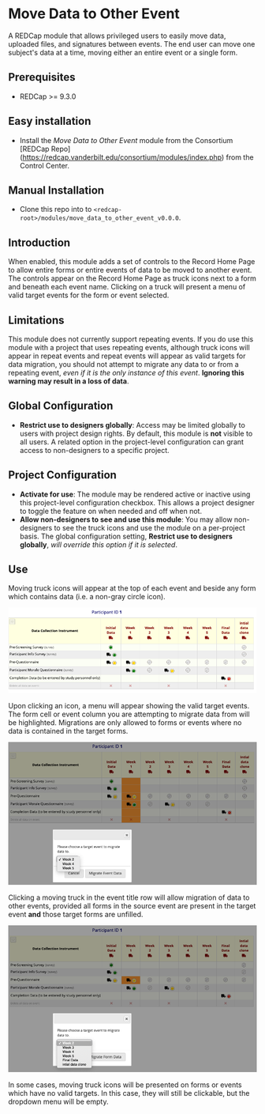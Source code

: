 # Move Data to Other Event

A REDCap module that allows privileged users to easily move data, uploaded files, and signatures between events. The end user can move one subject's data at a time, moving either an entire event or a single form.

## Prerequisites
 - REDCap >= 9.3.0

## Easy installation
- Install the _Move Data to Other Event_ module from the Consortium [REDCap Repo] (https://redcap.vanderbilt.edu/consortium/modules/index.php) from the Control Center.

## Manual Installation
- Clone this repo into to `<redcap-root>/modules/move_data_to_other_event_v0.0.0`.

## Introduction

When enabled, this module adds a set of controls to the Record Home Page to allow entire forms or entire events of data to be moved to another event. The controls appear on the Record Home Page as truck icons next to a form and beneath each event name. Clicking on a truck will present a menu of valid target events for the form or event selected.

## Limitations

This module does not currently support repeating events. If you do use this module with a project that uses repeating events, although truck icons will appear in repeat events and repeat events will appear as valid targets for data migration, you should not attempt to migrate any data to or from a repeating event, _even if it is the only instance of this event_. **Ignoring this warning may result in a loss of data**.

## Global Configuration

- **Restrict use to designers globally**: Access may be limited globally to users with project design rights. By default, this module is **not** visible to all users. A related option in the project-level configuration can grant access to non-designers to a specific project.

## Project Configuration

- **Activate for use**: The module may be rendered active or inactive using this project-level configuration checkbox. This allows a project designer to toggle the feature on when needed and off when not.
- **Allow non-designers to see and use this module**: You may allow non-designers to see the truck icons and use the module on a per-project basis. The global configuration setting, **Restrict use to designers globally**, _will override this option if it is selected_.

## Use

Moving truck icons will appear at the top of each event and beside any form which contains data (i.e. a non-gray circle icon).

![sample_icons](img/sample_project_icons.png)

Upon clicking an icon, a menu will appear showing the valid target events. The form cell or event column you are attempting to migrate data from will be highlighted. Migrations are only allowed to forms or events where no data is contained in the target forms.

![sample_event_migration](img/sample_event_migration.png)

Clicking a moving truck in the event title row will allow migration of data to other events, provided all forms in the source event are present in the target event **and** those target forms are unfilled.

![sample_form_migration](img/sample_form_migration.png)

In some cases, moving truck icons will be presented on forms or events which have no valid targets. In this case, they will still be clickable, but the dropdown menu will be empty.
